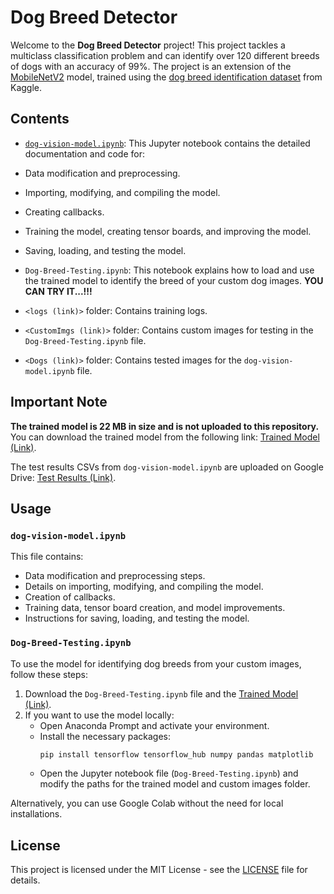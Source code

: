 # Dog Breed Detector

Welcome to the **Dog Breed Detector** project! This project tackles a multiclass classification problem and can identify over 120 different breeds of dogs with an accuracy of 99%. The project is an extension of the [MobileNetV2](<https://tfhub.dev/google/imagenet/mobilenet_v2_130_224/classification/4>) model, trained using the [dog breed identification dataset](<https://www.google.com/url?q=https%3A%2F%2Fwww.kaggle.com%2Fc%2Fdog-breed-identification%2Fdata>) from Kaggle.

## Contents

-  [`dog-vision-model.ipynb`](<https://github.com/aShutOSh0139/Dog_Breed_detector/blob/main/dog-vision-model.ipynb>): This Jupyter notebook contains the detailed documentation and code for:
  - Data modification and preprocessing.
  - Importing, modifying, and compiling the model.
  - Creating callbacks.
  - Training the model, creating tensor boards, and improving the model.
  - Saving, loading, and testing the model.
  
- `Dog-Breed-Testing.ipynb`: This notebook explains how to load and use the trained model to identify the breed of your custom dog images. **YOU CAN TRY IT...!!!**

- `<logs (link)>` folder: Contains training logs.

- `<CustomImgs (link)>` folder: Contains custom images for testing in the `Dog-Breed-Testing.ipynb` file.

- `<Dogs (link)>` folder: Contains tested images for the `dog-vision-model.ipynb` file.

## Important Note
**The trained model is 22 MB in size and is not uploaded to this repository.** You can download the trained model from the following link: [Trained Model (Link)](<Trained_Model_Link>).

The test results CSVs from `dog-vision-model.ipynb` are uploaded on Google Drive: [Test Results (Link)](<test_results_link>).

## Usage

### `dog-vision-model.ipynb`

This file contains:

- Data modification and preprocessing steps.
- Details on importing, modifying, and compiling the model.
- Creation of callbacks.
- Training data, tensor board creation, and model improvements.
- Instructions for saving, loading, and testing the model.

### `Dog-Breed-Testing.ipynb`

To use the model for identifying dog breeds from your custom images, follow these steps:

1. Download the `Dog-Breed-Testing.ipynb` file and the [Trained Model (Link)](<Trained_Model_Link>).
2. If you want to use the model locally:
   - Open Anaconda Prompt and activate your environment.
   - Install the necessary packages:
     ```bash
     pip install tensorflow tensorflow_hub numpy pandas matplotlib
     ```
   - Open the Jupyter notebook file (`Dog-Breed-Testing.ipynb`) and modify the paths for the trained model and custom images folder.

Alternatively, you can use Google Colab without the need for local installations.

## License

This project is licensed under the MIT License - see the [LICENSE](LICENSE) file for details.
